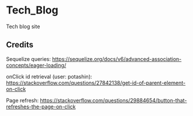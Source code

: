 # Tech_Blog
Tech blog site


## Credits

Sequelize queries:
https://sequelize.org/docs/v6/advanced-association-concepts/eager-loading/

onClick id retrieval (user: potashin):
https://stackoverflow.com/questions/27842138/get-id-of-parent-element-on-click

Page refresh:
https://stackoverflow.com/questions/29884654/button-that-refreshes-the-page-on-click

